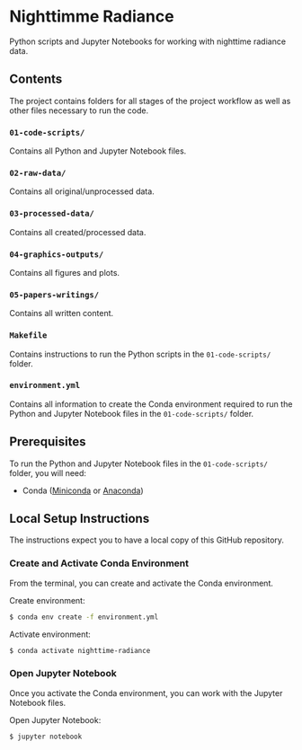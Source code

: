 # Nighttimme Radiance
Python scripts and Jupyter Notebooks for working with nighttime radiance data.

## Contents

The project contains folders for all stages of the project workflow as well as other files necessary to run the code.

### `01-code-scripts/`

Contains all Python and Jupyter Notebook files.

### `02-raw-data/`

Contains all original/unprocessed data.

### `03-processed-data/`

Contains all created/processed data.

### `04-graphics-outputs/`

Contains all figures and plots.

### `05-papers-writings/`

Contains all written content.

### `Makefile`

Contains instructions to run the Python scripts in the `01-code-scripts/` folder.

### `environment.yml`

Contains all information to create the Conda environment required to run the Python and Jupyter Notebook files in the `01-code-scripts/` folder.  

## Prerequisites

To run the Python and Jupyter Notebook files in the `01-code-scripts/` folder, you will need:

 * Conda ([Miniconda](https://docs.conda.io/en/latest/miniconda.html) or [Anaconda](https://docs.anaconda.com/anaconda/install/))

## Local Setup Instructions

The instructions expect you to have a local copy of this GitHub repository.

### Create and Activate Conda Environment

From the terminal, you can create and activate the Conda environment.

Create environment:

```bash
$ conda env create -f environment.yml
```

Activate environment:

```bash
$ conda activate nighttime-radiance
```

### Open Jupyter Notebook

Once you activate the Conda environment, you can work with the Jupyter Notebook files.

Open Jupyter Notebook:

```bash
$ jupyter notebook
```
